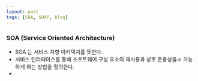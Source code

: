 ```yaml
---
layout: post
tags: [SOA, SOAP, blog]
---
```


### SOA (Service Oriented Architecture)

- SOA 는 서비스 지향 아키텍처를 뜻한다.
- 서비스 인터페이스를 통해 소프트웨어 구성 요소의 재사용과 상호 운용성을ㄹ 가능하게 하는 방법을 정의한다.
- 